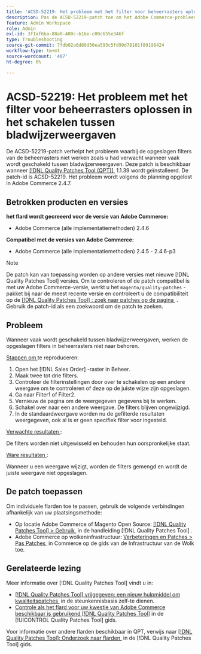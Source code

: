 ```yaml
---
title: 'ACSD-52219: Het probleem met het filter voor beheerrasters oplossen in het schakelen tussen bladwijzerweergaven'
description: Pas de ACSD-52219-patch toe om het Adobe Commerce-probleem op te lossen waarbij de opgeslagen filters van de beheerrasters niet werken zoals u had verwacht wanneer vaak wordt geschakeld tussen bladwijzerweergaven.
feature: Admin Workspace
role: Admin
exl-id: 3f1af6ba-88a0-480c-b16e-c00c655e346f
type: Troubleshooting
source-git-commit: 7fdb02a6d89d50ea593c5fd99d78101f89198424
workflow-type: tm+mt
source-wordcount: '407'
ht-degree: 0%

---
```


# ACSD-52219: Het probleem met het filter voor beheerrasters oplossen in het schakelen tussen bladwijzerweergaven

De ACSD-52219-patch verhelpt het probleem waarbij de opgeslagen filters van de beheerrasters niet werken zoals u had verwacht wanneer vaak wordt geschakeld tussen bladwijzerweergaven. Deze patch is beschikbaar wanneer [[!DNL Quality Patches Tool (QPT)] &#x200B;](https://experienceleague.adobe.com/nl/docs/commerce-operations/tools/quality-patches-tool/quality-patches-tool-to-self-serve-quality-patches) 1.1.39 wordt geïnstalleerd. De patch-id is ACSD-52219. Het probleem wordt volgens de planning opgelost in Adobe Commerce 2.4.7.

## Betrokken producten en versies

**het flard wordt gecreeerd voor de versie van Adobe Commerce:**

* Adobe Commerce (alle implementatiemethoden) 2.4.6

**Compatibel met de versies van Adobe Commerce:**

* Adobe Commerce (alle implementatiemethoden) 2.4.5 - 2.4.6-p3

>[!NOTE]
>
>De patch kan van toepassing worden op andere versies met nieuwe [!DNL Quality Patches Tool] versies. Om te controleren of de patch compatibel is met uw Adobe Commerce-versie, werkt u het `magento/quality-patches` -pakket bij naar de meest recente versie en controleert u de compatibiliteit op de [[!DNL Quality Patches Tool] : zoek naar patches op de pagina &#x200B;](https://experienceleague.adobe.com/tools/commerce-quality-patches/index.html?lang=nl-NL) . Gebruik de patch-id als een zoekwoord om de patch te zoeken.

## Probleem

Wanneer vaak wordt geschakeld tussen bladwijzerweergaven, werken de opgeslagen filters in beheerrasters niet naar behoren.

<u> Stappen om </u> te reproduceren:

1. Open het [!DNL Sales Order] -raster in Beheer.
1. Maak twee tot drie filters.
1. Controleer de filterinstellingen door over te schakelen op een andere weergave om te controleren of deze op de juiste wijze zijn opgeslagen.
1. Ga naar Filter1 of Filter2.
1. Vernieuw de pagina om de weergegeven gegevens bij te werken.
1. Schakel over naar een andere weergave. De filters blijven ongewijzigd.
1. In de standaardweergave worden nu de gefilterde resultaten weergegeven, ook al is er geen specifiek filter voor ingesteld.

<u> Verwachte resultaten </u>:

De filters worden niet uitgewisseld en behouden hun oorspronkelijke staat.

<u> Ware resultaten </u>:

Wanneer u een weergave wijzigt, worden de filters gemengd en wordt de juiste weergave niet opgeslagen.

## De patch toepassen

Om individuele flarden toe te passen, gebruik de volgende verbindingen afhankelijk van uw plaatsingsmethode:

* Op locatie Adobe Commerce of Magento Open Source: [[!DNL Quality Patches Tool] > Gebruik &#x200B;](/help/tools/quality-patches-tool/usage.md) in de handleiding [!DNL Quality Patches Tool] .
* Adobe Commerce op wolkeninfrastructuur: [&#x200B; Verbeteringen en Patches > Pas Patches &#x200B;](https://experienceleague.adobe.com/docs/commerce-cloud-service/user-guide/develop/upgrade/apply-patches.html?lang=nl-NL) in Commerce op de gids van de Infrastructuur van de Wolk toe.

## Gerelateerde lezing

Meer informatie over [!DNL Quality Patches Tool] vindt u in:

* [[!DNL Quality Patches Tool]  vrijgegeven: een nieuw hulpmiddel om kwaliteitspatches &#x200B;](https://experienceleague.adobe.com/nl/docs/commerce-operations/tools/quality-patches-tool/quality-patches-tool-to-self-serve-quality-patches) in de steunkennisbasis zelf-te dienen.
* [&#x200B; Controle als het flard voor uw kwestie van Adobe Commerce beschikbaar is gebruikend  [!DNL Quality Patches Tool]](/help/tools/quality-patches-tool/patches-available-in-qpt/check-patch-for-magento-issue-with-magento-quality-patches.md) in de [!UICONTROL Quality Patches Tool] gids.


Voor informatie over andere flarden beschikbaar in QPT, verwijs naar [[!DNL Quality Patches Tool]: Onderzoek naar flarden &#x200B;](https://experienceleague.adobe.com/tools/commerce-quality-patches/index.html?lang=nl-NL) in de [!DNL Quality Patches Tool] gids.
